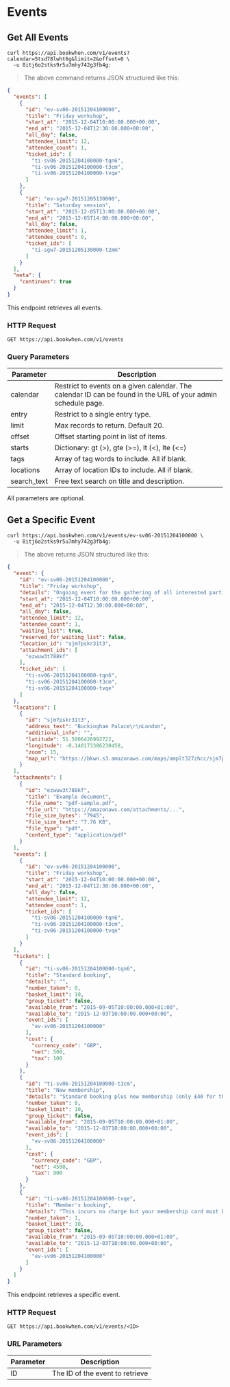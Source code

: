 # Events

## Get All Events

```curl
curl https://api.bookwhen.com/v1/events?calendar=5tsd78lwht6g&limit=2&offset=0 \
  -u 8itj6o2stks9r5u7mhy742g3fb4g:
```

> The above command returns JSON structured like this:

```json
{
  "events": [
    {
      "id": "ev-sv06-20151204100000",
      "title": "Friday workshop",
      "start_at": "2015-12-04T10:00:00.000+00:00",
      "end_at": "2015-12-04T12:30:00.000+00:00",
      "all_day": false,
      "attendee_limit": 12,
      "attendee_count": 1,
      "ticket_ids": [
        "ti-sv06-20151204100000-tqn6",
        "ti-sv06-20151204100000-t3cm",
        "ti-sv06-20151204100000-tvqe"
      ]
    },
    {
      "id": "ev-sgw7-20151205130000",
      "title": "Saturday session",
      "start_at": "2015-12-05T13:00:00.000+00:00",
      "end_at": "2015-12-05T14:00:00.000+00:00",
      "all_day": false,
      "attendee_limit": 1,
      "attendee_count": 0,
      "ticket_ids": [
        "ti-sgw7-20151205130000-t2mm"
      ]
    }
  ],
  "meta": {
    "continues": true
  }
}
```

This endpoint retrieves all events.

### HTTP Request

`GET https://api.bookwhen.com/v1/events`

### Query Parameters

Parameter   | Description
----------- | -----------
calendar    | Restrict to events on a given calendar. The calendar ID can be found in the URL of your admin schedule page.
entry       | Restrict to a single entry type.
limit       | Max records to return. Default 20.
offset      | Offset starting point in list of items.
starts      | Dictionary: gt (>), gte (>=), lt (<), lte (<=)
tags        | Array of tag words to include. All if blank.
locations   | Array of location IDs to include. All if blank.
search_text | Free text search on title and description.

<aside class="success">
All parameters are optional.
</aside>

## Get a Specific Event

```curl
curl https://api.bookwhen.com/v1/events/ev-sv06-20151204100000 \
  -u 8itj6o2stks9r5u7mhy742g3fb4g:
```

> The above returns JSON structured like this:

```json
{
  "event": {
    "id": "ev-sv06-20151204100000",
    "title": "Friday workshop",
    "details": "Ongoing event for the gathering of all interested parties. Please register your interest. Numbers are limited.",
    "start_at": "2015-12-04T10:00:00.000+00:00",
    "end_at": "2015-12-04T12:30:00.000+00:00",
    "all_day": false,
    "attendee_limit": 12,
    "attendee_count": 1,
    "waiting_list": true,
    "reserved_for_waiting_list": false,
    "location_id": "sjm7pskr31t3",
    "attachment_ids": [
      "ezwuw3t788kf"
    ],
    "ticket_ids": [
      "ti-sv06-20151204100000-tqn6",
      "ti-sv06-20151204100000-t3cm",
      "ti-sv06-20151204100000-tvqe"
    ]
  },
  "locations": [
    {
      "id": "sjm7pskr31t3",
      "address_text": "Buckingham Palace\r\nLondon",
      "additional_info": "",
      "latitude": 51.5006426992722,
      "longitude": -0.140173386230458,
      "zoom": 15,
      "map_url": "https://bkwn.s3.amazonaws.com/maps/amplt327zhcc/sjm7pskr31t3/staticmap.png"
    }
  ],
  "attachments": [
    {
      "id": "ezwuw3t788kf",
      "title": "Example document",
      "file_name": "pdf-sample.pdf",
      "file_url": "https://amazonaws.com/attachments/...",
      "file_size_bytes": "7945",
      "file_size_text": "7.76 KB",
      "file_type": "pdf",
      "content_type": "application/pdf"
    }
  ],
  "events": [
    {
      "id": "ev-sv06-20151204100000",
      "title": "Friday workshop",
      "start_at": "2015-12-04T10:00:00.000+00:00",
      "end_at": "2015-12-04T12:30:00.000+00:00",
      "all_day": false,
      "attendee_limit": 12,
      "attendee_count": 1,
      "ticket_ids": [
        "ti-sv06-20151204100000-tqn6",
        "ti-sv06-20151204100000-t3cm",
        "ti-sv06-20151204100000-tvqe"
      ]
    }
  ],
  "tickets": [
    {
      "id": "ti-sv06-20151204100000-tqn6",
      "title": "Standard booking",
      "details": "",
      "number_taken": 0,
      "basket_limit": 10,
      "group_ticket": false,
      "available_from": "2015-09-05T10:00:00.000+01:00",
      "available_to": "2015-12-03T10:00:00.000+00:00",
      "event_ids": [
        "ev-sv06-20151204100000"
      ],
      "cost": {
        "currency_code": "GBP",
        "net": 500,
        "tax": 100
      }
    },
    {
      "id": "ti-sv06-20151204100000-t3cm",
      "title": "New membership",
      "details": "Standard booking plus new membership (only £40 for the year)",
      "number_taken": 0,
      "basket_limit": 10,
      "group_ticket": false,
      "available_from": "2015-09-05T10:00:00.000+01:00",
      "available_to": "2015-12-03T10:00:00.000+00:00",
      "event_ids": [
        "ev-sv06-20151204100000"
      ],
      "cost": {
        "currency_code": "GBP",
        "net": 4500,
        "tax": 900
      }
    },
    {
      "id": "ti-sv06-20151204100000-tvqe",
      "title": "Member's booking",
      "details": "This incurs no charge but your membership card must be presented on entry.",
      "number_taken": 1,
      "basket_limit": 10,
      "group_ticket": false,
      "available_from": "2015-09-05T10:00:00.000+01:00",
      "available_to": "2015-12-03T10:00:00.000+00:00",
      "event_ids": [
        "ev-sv06-20151204100000"
      ]
    }
  ]
}
```

This endpoint retrieves a specific event.

### HTTP Request

`GET https://api.bookwhen.com/v1/events/<ID>`

### URL Parameters

Parameter | Description
--------- | -----------
ID | The ID of the event to retrieve
